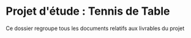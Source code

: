 # Projet d'étude : Tennis de Table

Ce dossier regroupe tous les documents relatifs aux livrables du projet

